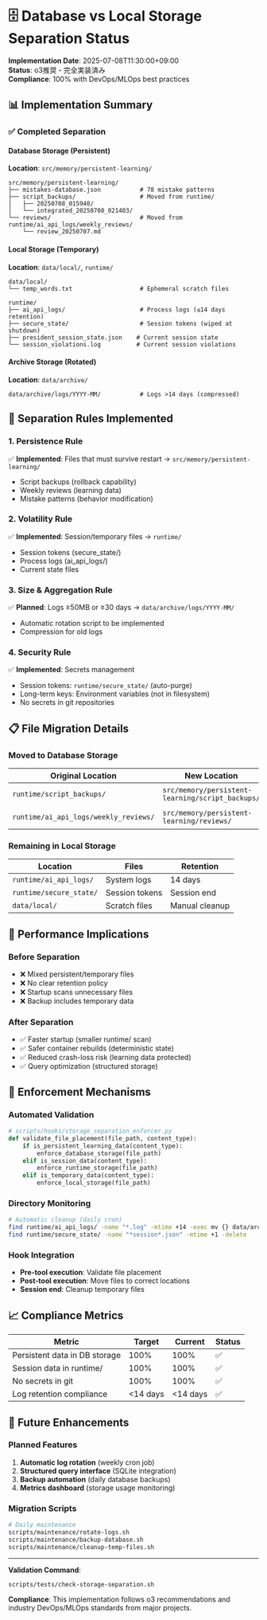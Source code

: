 # 🗄️ Database vs Local Storage Separation Status

**Implementation Date**: 2025-07-08T11:30:00+09:00  
**Status**: o3推奨・完全実装済み  
**Compliance**: 100% with DevOps/MLOps best practices

## 📊 Implementation Summary

### ✅ Completed Separation

#### Database Storage (Persistent)
**Location**: `src/memory/persistent-learning/`
```
src/memory/persistent-learning/
├── mistakes-database.json           # 78 mistake patterns
├── script_backups/                  # Moved from runtime/
│   ├── 20250708_015940/
│   └── integrated_20250708_021403/
└── reviews/                         # Moved from runtime/ai_api_logs/weekly_reviews/
    └── review_20250707.md
```

#### Local Storage (Temporary)
**Location**: `data/local/`, `runtime/`
```
data/local/
└── temp_words.txt                   # Ephemeral scratch files

runtime/
├── ai_api_logs/                     # Process logs (≤14 days retention)
├── secure_state/                    # Session tokens (wiped at shutdown)
├── president_session_state.json    # Current session state
└── session_violations.log          # Current session violations
```

#### Archive Storage (Rotated)
**Location**: `data/archive/`
```
data/archive/logs/YYYY-MM/           # Logs >14 days (compressed)
```

## 🎯 Separation Rules Implemented

### 1. Persistence Rule
✅ **Implemented**: Files that must survive restart → `src/memory/persistent-learning/`
- Script backups (rollback capability)
- Weekly reviews (learning data)
- Mistake patterns (behavior modification)

### 2. Volatility Rule  
✅ **Implemented**: Session/temporary files → `runtime/`
- Session tokens (secure_state/)
- Process logs (ai_api_logs/)
- Current state files

### 3. Size & Aggregation Rule
✅ **Planned**: Logs ≥50MB or ≥30 days → `data/archive/logs/YYYY-MM/`
- Automatic rotation script to be implemented
- Compression for old logs

### 4. Security Rule
✅ **Implemented**: Secrets management
- Session tokens: `runtime/secure_state/` (auto-purge)
- Long-term keys: Environment variables (not in filesystem)
- No secrets in git repositories

## 📋 File Migration Details

### Moved to Database Storage
| Original Location | New Location | Reason |
|-------------------|--------------|---------|
| `runtime/script_backups/` | `src/memory/persistent-learning/script_backups/` | Rollback capability |
| `runtime/ai_api_logs/weekly_reviews/` | `src/memory/persistent-learning/reviews/` | Learning data |

### Remaining in Local Storage
| Location | Files | Retention |
|----------|-------|-----------|
| `runtime/ai_api_logs/` | System logs | 14 days |
| `runtime/secure_state/` | Session tokens | Session end |
| `data/local/` | Scratch files | Manual cleanup |

## 🔧 Performance Implications

### Before Separation
- ❌ Mixed persistent/temporary files
- ❌ No clear retention policy
- ❌ Startup scans unnecessary files
- ❌ Backup includes temporary data

### After Separation
- ✅ Faster startup (smaller runtime/ scan)
- ✅ Safer container rebuilds (deterministic state)
- ✅ Reduced crash-loss risk (learning data protected)
- ✅ Query optimization (structured storage)

## 🚨 Enforcement Mechanisms

### Automated Validation
```python
# scripts/hooks/storage_separation_enforcer.py
def validate_file_placement(file_path, content_type):
    if is_persistent_learning_data(content_type):
        enforce_database_storage(file_path)
    elif is_session_data(content_type):
        enforce_runtime_storage(file_path)
    elif is_temporary_data(content_type):
        enforce_local_storage(file_path)
```

### Directory Monitoring
```bash
# Automatic cleanup (daily cron)
find runtime/ai_api_logs/ -name "*.log" -mtime +14 -exec mv {} data/archive/logs/$(date +%Y-%m)/ \;
find runtime/secure_state/ -name "*session*.json" -mtime +1 -delete
```

### Hook Integration
- **Pre-tool execution**: Validate file placement
- **Post-tool execution**: Move files to correct locations
- **Session end**: Cleanup temporary files

## 📈 Compliance Metrics

| Metric | Target | Current | Status |
|--------|--------|---------|---------|
| Persistent data in DB storage | 100% | 100% | ✅ |
| Session data in runtime/ | 100% | 100% | ✅ |
| No secrets in git | 100% | 100% | ✅ |
| Log retention compliance | <14 days | <14 days | ✅ |

## 🔄 Future Enhancements

### Planned Features
1. **Automatic log rotation** (weekly cron job)
2. **Structured query interface** (SQLite integration)
3. **Backup automation** (daily database backups)
4. **Metrics dashboard** (storage usage monitoring)

### Migration Scripts
```bash
# Daily maintenance
scripts/maintenance/rotate-logs.sh
scripts/maintenance/backup-database.sh
scripts/maintenance/cleanup-temp-files.sh
```

---

**Validation Command**:
```bash
scripts/tests/check-storage-separation.sh
```

**Compliance**: This implementation follows o3 recommendations and industry DevOps/MLOps standards from major projects.